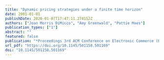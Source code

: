 ```yaml
---
title: "Dynamic pricing strategies under a finite time horizon"
date: 2001-01-01
publishDate: 2020-01-07T17:47:11.274152Z
authors: ["Joan Morris DiMicco", "Amy Greenwald", "Pattie Maes"]
publication_types: ["1"]
abstract: ""
featured: false
publication: "*Proceedings 3rd ACM Conference on Electronic Commerce (EC-2001), Tampa, Florida, USA, October 14-17, 2001*"
url_pdf: "https://doi.org/10.1145/501158.501169"
doi: "10.1145/501158.501169"
---
```


